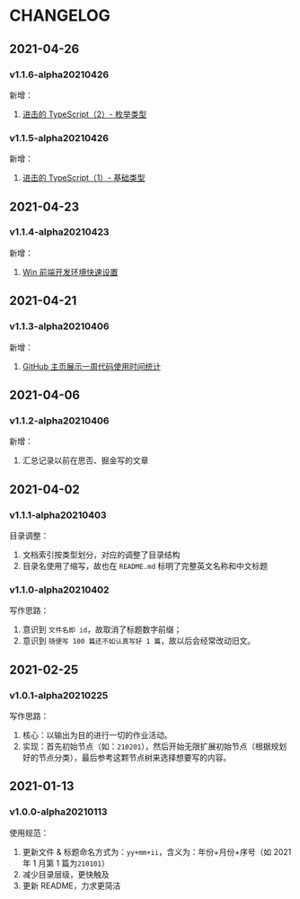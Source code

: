 # CHANGELOG

## 2021-04-26

### v1.1.6-alpha20210426

新增：

1. [进击的 TypeScript（2）- 枚举类型](./ts/210404.md)

### v1.1.5-alpha20210426

新增：

1. [进击的 TypeScript（1）- 基础类型](./ts/210403.md)

## 2021-04-23

### v1.1.4-alpha20210423

新增：

1. [Win 前端开发环境快速设置](./tool/210402.md)

## 2021-04-21

### v1.1.3-alpha20210406

新增：

1. [GitHub 主页展示一周代码使用时间统计](./vc/210401.md)

## 2021-04-06

### v1.1.2-alpha20210406

新增：

1. 汇总记录以前在思否、掘金写的文章

## 2021-04-02

### v1.1.1-alpha20210403

目录调整：

1. 文档索引按类型划分，对应的调整了目录结构
2. 目录名使用了缩写，故也在 `README.md` 标明了完整英文名称和中文标题

### v1.1.0-alpha20210402

写作思路：

1. 意识到 `文件名即 id`，故取消了标题数字前缀；
2. 意识到 `随便写 100 篇还不如认真写好 1 篇`，故以后会经常改动旧文。

## 2021-02-25

### v1.0.1-alpha20210225

写作思路：

1. 核心：以输出为目的进行一切的作业活动。
2. 实现：首先初始节点（如：`210201`），然后开始无限扩展初始节点（根据规划好的节点分类），最后参考这颗节点树来选择想要写的内容。

## 2021-01-13

### v1.0.0-alpha20210113

使用规范：

1. 更新文件 & 标题命名方式为：`yy+mm+ii`，含义为：年份+月份+序号（如 2021 年 1 月第 1 篇为`210101`）
2. 减少目录层级，更快触及
3. 更新 README，力求更简洁